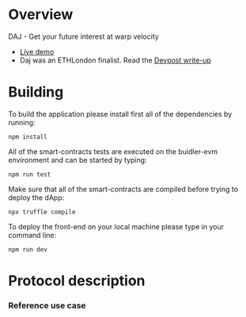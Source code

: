 # Overview

DAJ - Get your future interest at warp velocity

- <a href="https://daj.kubawo.now.sh/" target="_blank">Live demo</a>
- Daj was an ETHLondon finalist. Read the <a href="https://devpost.com/software/daj-get-your-future-interest-right-now" target="_blank">Devpost write-up</a> 


# Building

To build the application please install first all of the dependencies by running:

    npm install

All of the smart-contracts tests are executed on the buidler-evm environment and can be started by typing:

    npm run test

Make sure that all of the smart-contracts are compiled before trying to deploy the dApp:

    npx truffle compile

To deploy the front-end on your local machine please type in your command line:

    npm run dev


# Protocol description


### Reference use case

